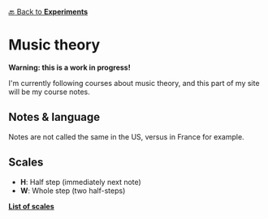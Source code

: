 [:back: Back to **Experiments**](../../)
# Music theory

**Warning: this is a work in progress!**

I'm currently following courses about music theory, and this part of my site will be my course notes.

## Notes & language

Notes are not called the same in the US, versus in France for example.

<PianoKeys
    caption="US keys notation"
    />
<PianoKeys
    solfegeNotation="true"
    caption="FR keys notation"
    />

## Scales

- **H**: Half step (immediately next note)
- **W**: Whole step (two half-steps)

**[List of scales](./scales.html)**
